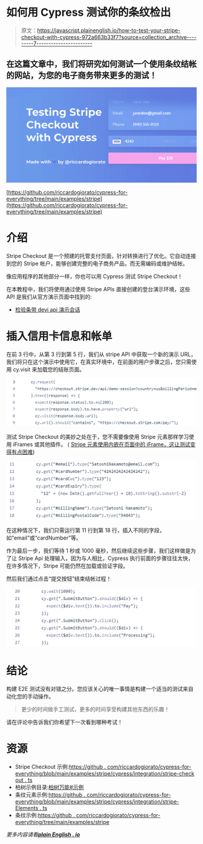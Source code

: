 # 如何用 Cypress 测试你的条纹检出

> 原文：<https://javascript.plainenglish.io/how-to-test-your-stripe-checkout-with-cypress-972a663b33f7?source=collection_archive---------7----------------------->

## 在这篇文章中，我们将研究如何测试一个使用条纹结帐的网站，为您的电子商务带来更多的测试！

![](img/a7fcb9f4c98cc4245f55fd3d3855d820.png)

[https://github.com/riccardogiorato/cypress-for-everything/tree/main/examples/stripe](https://github.com/riccardogiorato/cypress-for-everything/tree/main/examples/stripe)

# 介绍

Stripe Checkout 是一个预建的托管支付页面，针对转换进行了优化。它自动连接到您的 Stripe 帐户，能够创建完整的电子商务产品，而无需编码或维护结帐。

像应用程序的其他部分一样，你也可以用 Cypress 测试 Stripe Checkout！

在本教程中，我们将使用通过使用 Stripe APIs 直接创建的登台演示环境，这些 API 是我们从官方演示页面中找到的:

*   [检验条带 devi api 演示会话](https://checkout.stripe.dev/api/demo-session?country=us&billingPeriod=monthly&hasBgColor=false&hasBillingAndShipping=false&hasCoupons=false&hasFreeTrial=false&hasShippingRate=false&hasTaxes=false&mode=payment&wallet=googlePay&hasPolicies=false&billingType=flat)

# 插入信用卡信息和帐单

在前 3 行中，从第 3 行到第 5 行，我们从 stripe API 中获取一个新的演示 URL，我们将只在这个演示中使用它，在真实环境中，在前面的用户步骤之后，您只需使用
cy.visit 来加载您的结账页面。

![](img/3d1f1fdf1a5e6c1267d82f8dc83511de.png)

测试 Stripe Checkout 的美妙之处在于，您不需要像使用 Stripe 元素那样学习使用 iFrames 或其他插件。
( [Stripe 元素使用内嵌在页面中的 iFrame，这让测试变得有点困难](https://github.com/riccardogiorato/cypress-for-everything/tree/main/examples/stripe#stripe-elements))

![](img/1327753dc4efec155242aa419ece2e13.png)

在这种情况下，我们只需运行第 11 行到第 18 行，插入不同的字段，如“email”或“cardNumber”等。

作为最后一步，我们等待 1 秒或 1000 毫秒，然后继续这些步骤，我们这样做是为了让 Stripe Api 处理输入，因为与人相比，Cypress 执行前面的步骤往往太快，在许多情况下，Stripe 可能仍然在加载或验证字段。

然后我们通过点击“提交按钮”结束结帐过程！

![](img/3b860ead881820a7f6b2556ad328b462.png)

# 结论

构建 E2E 测试没有对错之分。您应该关心的唯一事情是构建一个适当的测试来自动化您的手动操作。

> 更少的时间做手工测试，更多的时间享受构建其他东西的乐趣！

请在评论中告诉我们你希望下一次看到哪种考试！

# 资源

*   Stripe Checkout 示例:[https://github . com/riccardogiorato/cypress-for-everything/blob/main/examples/stripe/cypress/integration/stripe-check out . ts](https://github.com/riccardogiorato/cypress-for-everything/blob/main/examples/stripe/cypress/integration/stripe-checkout.ts)
*   柏树示例目录:[柏树万能#示例](https://github.com/riccardogiorato/cypress-for-everything#examples)
*   条纹元素示例:[https://github . com/riccardogiorato/cypress-for-everything/blob/main/examples/stripe/cypress/integration/stripe-Elements . ts](https://github.com/riccardogiorato/cypress-for-everything/blob/main/examples/stripe/cypress/integration/stripe-elements.ts)
*   条纹示例:[https://github . com/riccardogiorato/cypress-for-everything/tree/main/examples/stripe](https://github.com/riccardogiorato/cypress-for-everything/tree/main/examples/stripe)

*更多内容请看*[***plain English . io***](http://plainenglish.io/)